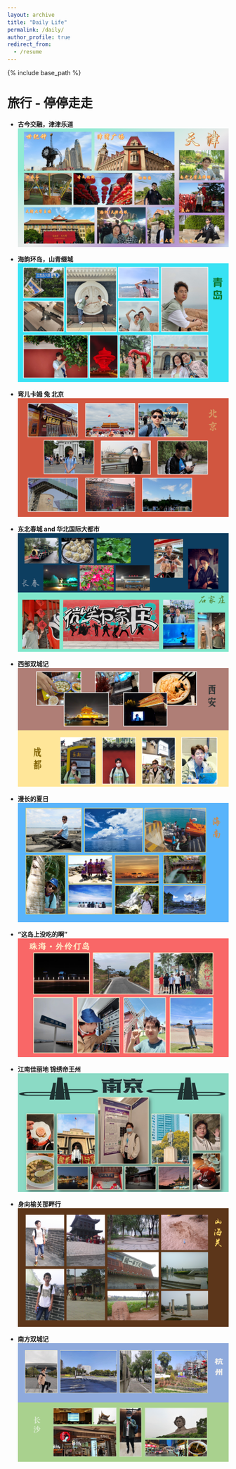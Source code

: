 ```yaml
---
layout: archive
title: "Daily Life"
permalink: /daily/
author_profile: true
redirect_from:
  - /resume
---
```


{% include base_path %}



旅行 - 停停走走
======
* **古今交融，津津乐道**
![tianjin](/images/lvxing/tianjin.png)

* **海韵环岛，山青缀城**
![qingdao](/images/lvxing/lx1.PNG)

* **弯儿卡姆 兔 北京**
![beijing](/images/lvxing/lx2.PNG)

* **东北春城 and 华北国际大都市**
![changchun_shijiazhuang](/images/lvxing/lx3.PNG)

* **西部双城记**
![xian_chengdu](/images/lvxing/lx4.PNG)

* **漫长的夏日**
![hainan](/images/lvxing/lx5.PNG)

* **“这岛上没吃的啊”** 
![zhuhai](/images/lvxing/lx6.PNG)

* **江南佳丽地 锦绣帝王州**
![nanjing](/images/lvxing/lvxing_nanjing.jpg)

* **身向榆关那畔行**
![shanhai](/images/lvxing/lx7.PNG)

* **南方双城记**
![hangzhou_changsha](/images/lvxing/lx8.PNG)



